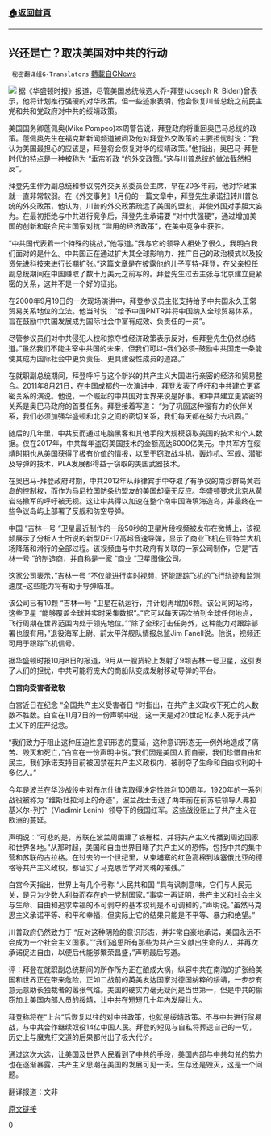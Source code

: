 ###  [:house:返回首頁](https://github.com/ourhimalayas/txt)
---

## 兴还是亡？取决美国对中共的行动
` 秘密翻译组G-Translators` [轉載自GNews](https://gnews.org/zh-hans/559419/)

![](https://gnews-media-offload.s3.amazonaws.com/wp-content/uploads/2020/11/14200540/1-72.png)
据《华盛顿时报》报道，尽管美国总统候选人乔-拜登(Joseph R. Biden)曾表示，他将计划推行强硬的对华政策，但一些迹象表明，他会恢复川普总统之前民主党和共和党政府对中共的绥靖政策。

美国国务卿蓬佩奥(Mike Pompeo)本周警告说，拜登政府将重回奥巴马总统的政策。蓬佩奥先生在福克斯新闻频道被问及他对拜登外交政策的主要担忧时说：”我认为美国最担心的应该是，拜登将会恢复对华的绥靖政策。”他指出，奥巴马-拜登时代的特点是一种被称为 “垂帘听政 “的外交政策。”这与川普总统的做法截然相反”。

拜登先生作为副总统和参议院外交关系委员会主席，早在20多年前，他对华政策就一直非常软弱。在《外交事务》1月份的一篇文章中，拜登先生承诺扭转川普总统的外交政策，他认为，川普的外交政策疏远了美国的盟友，并使外国对手胆大妄为。在最初拒绝与中共进行竞争后，拜登先生承诺要 “对中共强硬”，通过增加美国的创新和联合民主国家对抗 “滥用的经济政策”，在美中竞争中获胜。

“中共国代表着一个特殊的挑战，”他写道。”我与它的领导人相处了很久，我明白我们面对的是什么。中共国正在通过扩大其全球影响力、推广自己的政治模式以及投资先进科技来进行长期扩张。”这篇文章是在披露他的儿子亨特-拜登，在父亲担任副总统期间在中国赚取了数十万美元之前写的。拜登先生过去主张与北京建立更紧密的关系，这并不是一个好的征兆。

在2000年9月19日的一次现场演讲中，拜登参议员主张支持给予中共国永久正常贸易关系地位的立法。他当时说：”给予中国PNTR并将中国纳入全球贸易体系，旨在鼓励中共国发展成为国际社会中富有成效、负责任的一员”。

尽管参议员们对中共侵犯人权和掠夺性经济政策表示反对，但拜登先生仍然总结道。”虽然我们不能主宰中共国的未来，但我们可以–我们必须–鼓励中共国走一条能使其成为国际社会中更负责任、更具建设性成员的道路。”

在就职副总统期间，拜登呼吁与这个新兴的共产主义大国进行亲密的经济和贸易整合。2011年8月21日，在中国成都的一次演讲中，拜登发表了呼吁和中共建立更紧密关系的演说。他说，一个崛起的中共国对世界来说是好事。和中共建立更紧密的关系是奥巴马政府的首要任务。拜登接着写道： “为了巩固这种强有力的伙伴关系，我们必须加强华盛顿和北京之间的密切关系，我们每天都在努力去巩固。”

随后的几年里，中共反而通过电脑黑客和其他手段大规模窃取美国的技术和个人数据。仅在2017年，中共每年盗窃美国技术的金额高达6000亿美元。中共军方在绥靖时期也从美国获得了极有价值的情报，以至于窃取战斗机、轰炸机、军舰、潜艇及导弹的技术，PLA发展都得益于窃取的美国武器技术。

在奥巴马-拜登政府时期，中共2012年从菲律宾手中夺取了有争议的南沙群岛黄岩岛的控制权，而作为马尼拉国防条约盟友的美国却毫无反应。华盛顿要求北京从黄岩岛撤军的呼吁被无视。这让中共得以加速在整个南中国海填海造岛，并最终在一些争议岛屿上部署了反舰和防空导弹。

中国 “吉林一号 “卫星最近制作的一段50秒的卫星片段视频被发布在微博上，该视频展示了分析人士所说的新型DF-17高超音速导弹，显示了商业飞机在亚特兰大机场降落和滑行的全部过程。该视频由与中共政府有关联的一家公司制作，它是”吉林一号 “的制造商，并自称是一家 “商业 “卫星图像公司。

这家公司表示，”吉林一号 “不仅能进行实时视频，还能跟踪飞机的飞行轨迹和监测速度–这些能力将有助于导弹瞄准。

该公司已有10颗 “吉林一号 “卫星在轨运行，并计划再增加6颗。该公司网站称，这些卫星 “能够覆盖全球并实时采集数据”。”它可以每天两次拍到全球任何地点，飞行周期在世界范围内处于领先地位。””除了全球打击任务外，这种能力对跟踪部署也很有用，”退役海军上尉、前太平洋舰队情报总监Jim Fanell说。他说，视频还可用于跟踪飞机信号。

据华盛顿时报10月8日的报道，9月从一艘货轮上发射了9颗吉林一号卫星，这引发了人们的担忧，中共可能将庞大的商船队变成发射移动导弹的平台。

**白宫向受害者致敬**

白宫近日在纪念 “全国共产主义受害者日 “时指出，在共产主义政权下死亡的人数数不胜数。白宫在11月7日的一份声明中说，这一天是对20世纪1亿多人死于共产主义下的庄严纪念。

“我们致力于阻止这种压迫性意识形态的蔓延，这种意识形态无一例外地造成了痛苦、毁灭和死亡，”白宫在一份声明中说。”我们因是美国人而自豪，我们珍惜自由和民主，我们承诺支持目前被囚禁在共产主义政权内、被剥夺了生命和自由权利的十多亿人。”

今年是波兰在华沙战役中对布尔什维克取得决定性胜利100周年。1920年的一系列战役被称为 “维斯杜拉河上的奇迹”，波兰战士击退了两年前在前苏联领导人弗拉基米尔-列宁（Vladimir Lenin）领导下的俄国红军。这些战役阻止了共产主义在欧洲的蔓延。

声明说：”可悲的是，苏联在波兰周围建了铁栅栏，并将共产主义传播到周边国家和世界各地。”从那时起，美国和自由世界目睹了共产主义的恐怖，包括中共的集中营和苏联的古拉格。在过去的一个世纪里，从柬埔寨的红色高棉到埃塞俄比亚的德格等共产主义政权，都证实了马克思哲学对灵魂的摧残。”

白宫今天指出，世界上有几个号称 “人民共和国 “具有讽刺意味，它们与人民无关，是只为少数人利益而存在的一党制国家。”事实一再证明，共产主义和社会主义与生命、自由和追求幸福的不可剥夺的基本权利是不可调和的，”声明说。”虽然马克思主义承诺平等、和平和幸福，但实际上它的结果只能是不平等、暴力和绝望。”

川普政府仍然致力于 “反对这种阴险的意识形态，并非常自豪地承诺，美国永远不会成为一个社会主义国家。””我们追思所有那些为共产主义献出生命的人，并再次承诺促进自由，以便后代能够繁荣昌盛，”声明最后写道。

评：拜登在就职副总统期间的所作所为正在酿成大祸，纵容中共在南海的扩张给美国和世界正在带来危险，正如二战前的英美发达国家对德国纳粹的绥靖，一步步有意无意助长独裁者的嚣张气焰。美国的硬实力毫无疑问是当世第一，但是中共的偷窃加上美国内部人员的绥靖，让中共在短短几十年内发展壮大。

拜登称将在“上台“后恢复以往的对中共政策，也就是绥靖政策。不与中共进行贸易战，与中共合作继续奴役14亿中国人民。拜登的短见与自私将葬送自己的一切，历史上与魔鬼打交道的后果都付出了极大代价。

通过这次大选，让美国及世界人民看到了中共的手段，美国内部与中共勾兑的势力也在逐渐暴露，共产主义思潮在美国的发展可见一斑。生存还是毁灭，这是一个问题。

翻译报道：文非

[原文链接](https://www.washingtontimes.com/news/2020/nov/11/joe-biden-backs-china-appeasement/)



0
